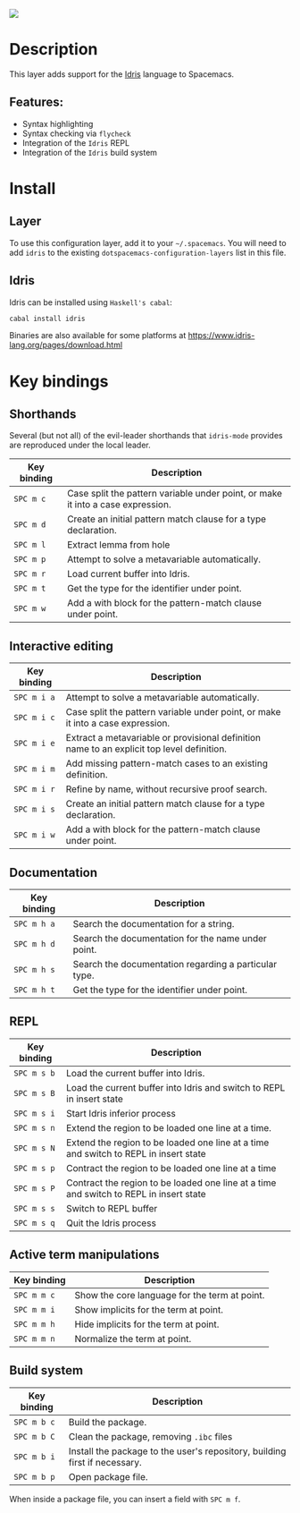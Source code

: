 ![](img/idris.png)

Description
===========

This layer adds support for the [Idris](https://www.idris-lang.org/)
language to Spacemacs.

Features:
---------

-   Syntax highlighting
-   Syntax checking via `flycheck`
-   Integration of the `Idris` REPL
-   Integration of the `Idris` build system

Install
=======

Layer
-----

To use this configuration layer, add it to your `~/.spacemacs`. You will
need to add `idris` to the existing `dotspacemacs-configuration-layers`
list in this file.

Idris
-----

Idris can be installed using `Haskell's cabal`:

``` bash
cabal install idris
```

Binaries are also available for some platforms at
<https://www.idris-lang.org/pages/download.html>

Key bindings
============

Shorthands
----------

Several (but not all) of the evil-leader shorthands that `idris-mode`
provides are reproduced under the local leader.

| Key binding | Description                                                                     |
|-------------|---------------------------------------------------------------------------------|
| `SPC m c`   | Case split the pattern variable under point, or make it into a case expression. |
| `SPC m d`   | Create an initial pattern match clause for a type declaration.                  |
| `SPC m l`   | Extract lemma from hole                                                         |
| `SPC m p`   | Attempt to solve a metavariable automatically.                                  |
| `SPC m r`   | Load current buffer into Idris.                                                 |
| `SPC m t`   | Get the type for the identifier under point.                                    |
| `SPC m w`   | Add a with block for the pattern-match clause under point.                      |

Interactive editing
-------------------

| Key binding | Description                                                                                |
|-------------|--------------------------------------------------------------------------------------------|
| `SPC m i a` | Attempt to solve a metavariable automatically.                                             |
| `SPC m i c` | Case split the pattern variable under point, or make it into a case expression.            |
| `SPC m i e` | Extract a metavariable or provisional definition name to an explicit top level definition. |
| `SPC m i m` | Add missing pattern-match cases to an existing definition.                                 |
| `SPC m i r` | Refine by name, without recursive proof search.                                            |
| `SPC m i s` | Create an initial pattern match clause for a type declaration.                             |
| `SPC m i w` | Add a with block for the pattern-match clause under point.                                 |

Documentation
-------------

| Key binding | Description                                           |
|-------------|-------------------------------------------------------|
| `SPC m h a` | Search the documentation for a string.                |
| `SPC m h d` | Search the documentation for the name under point.    |
| `SPC m h s` | Search the documentation regarding a particular type. |
| `SPC m h t` | Get the type for the identifier under point.          |

REPL
----

| Key binding | Description                                                                            |
|-------------|----------------------------------------------------------------------------------------|
| `SPC m s b` | Load the current buffer into Idris.                                                    |
| `SPC m s B` | Load the current buffer into Idris and switch to REPL in insert state                  |
| `SPC m s i` | Start Idris inferior process                                                           |
| `SPC m s n` | Extend the region to be loaded one line at a time.                                     |
| `SPC m s N` | Extend the region to be loaded one line at a time and switch to REPL in insert state   |
| `SPC m s p` | Contract the region to be loaded one line at a time                                    |
| `SPC m s P` | Contract the region to be loaded one line at a time and switch to REPL in insert state |
| `SPC m s s` | Switch to REPL buffer                                                                  |
| `SPC m s q` | Quit the Idris process                                                                 |

Active term manipulations
-------------------------

| Key binding | Description                                   |
|-------------|-----------------------------------------------|
| `SPC m m c` | Show the core language for the term at point. |
| `SPC m m i` | Show implicits for the term at point.         |
| `SPC m m h` | Hide implicits for the term at point.         |
| `SPC m m n` | Normalize the term at point.                  |

Build system
------------

| Key binding | Description                                                                |
|-------------|----------------------------------------------------------------------------|
| `SPC m b c` | Build the package.                                                         |
| `SPC m b C` | Clean the package, removing `.ibc` files                                   |
| `SPC m b i` | Install the package to the user's repository, building first if necessary. |
| `SPC m b p` | Open package file.                                                         |

When inside a package file, you can insert a field with `SPC m f`.
